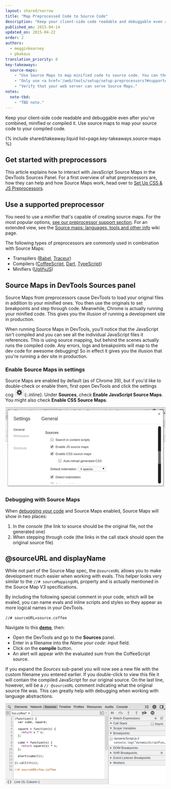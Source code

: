 ```yaml
---
layout: shared/narrow
title: "Map Preprocessed Code to Source Code"
description: "Keep your client-side code readable and debuggable even after you've combined, minified or compiled it."
published_on: 2015-04-14
updated_on: 2015-04-22
order: 2
authors:
  - megginkearney
  - pbakaus
translation_priority: 0
key-takeaways:
  source-maps:
    - "Use Source Maps to map minified code to source code. You can then read and debug compiled code in its original source."
    - "Only use <a href='/web/tools/setup/setup-preprocessors?#supported-preprocessors'>preprocessors capable of producing Source Maps</a>."
    - "Verify that your web server can serve Source Maps."
notes:
  note-tbd:
    - "TBD note."
---
```


<p class="intro">
  Keep your client-side code readable and debuggable even after you've combined, minified or compiled it. Use source maps to map your source code to your compiled code.
</p>



{% include shared/takeaway.liquid list=page.key-takeaways.source-maps %}

## Get started with preprocessors

This article explains how to interact with JavaScript Source Maps in the DevTools Sources Panel. For a first overview of what preprocessors are, how they can help and how Source Maps work, head over to [Set Up CSS & JS Preprocessors](/web/tools/setup/setup-preprocessors?#debugging-and-editing-preprocessed-content).

## Use a supported preprocessor

You need to use a minifier that's capable of creating source maps. For the most popular options, [see our preprocessor support section](/web/tools/setup/setup-preprocessors?#supported-preprocessors). For an extended view, see the [Source maps: languages, tools and other info](https://github.com/ryanseddon/source-map/wiki/Source-maps:-languages,-tools-and-other-info) wiki page.

The following types of preprocessors are commonly used in combination with Source Maps:

* Transpilers ([Babel](https://babeljs.io/), [Traceur](https://github.com/google/traceur-compiler/wiki/Getting-Started))
* Compilers ([CoffeeScript](http://coffeescript.org), [Dart](https://www.dartlang.org), [TypeScript](http://www.typescriptlang.org/))
* Minifiers ([UglifyJS](https://github.com/mishoo/UglifyJS))

## Source Maps in DevTools Sources panel

Source Maps from preprocessors cause DevTools to load your original files in addition to your minified ones. You then use the originals to set breakpoints and step through code. Meanwhile, Chrome is actually running your minified code. This gives you the illusion of running a development site in production.

When running Source Maps in DevTools, you'll notice that the JavaScript isn't compiled and you can see all the individual JavaScript files it references. This is using source mapping, but behind the scenes actually runs the compiled code. Any errors, logs and breakpoints will map to the dev code for awesome debugging! So in effect it gives you the illusion that you're running a dev site in production.

### Enable Source Maps in settings

Source Maps are enabled by default (as of Chrome 39), but if you'd like to double-check or enable them, first open DevTools and click the settings cog ![gear](imgs/gear.png){:.inline}. Under **Sources**, check **Enable JavaScript Source Maps**. You might also check **Enable CSS Source Maps**.

![Enable Source Maps](imgs/source-maps.jpg)

### Debugging with Source Maps

When [debugging your code](/web/tools/chrome-devtools/debug/breakpoints/step-code) and Source Maps enabled, Source Maps will show in two places:

1. In the console (the link to source should be the original file, not the generated one)
2. When stepping through code (the links in the call stack should open the original source file)

## @sourceURL and displayName

While not part of the Source Map spec, the `@sourceURL` allows you to make development much easier when working with evals. This helper looks very similar to the `//# sourceMappingURL` property and is actually mentioned in the Source Map V3 specifications.

By including the following special comment in your code, which will be evaled, you can name evals and inline scripts and styles so they appear as more logical names in your DevTools.

`//# sourceURL=source.coffee`

Navigate to this
**[demo](http://www.thecssninja.com/demo/source_mapping/compile.html)**, then:

* Open the DevTools and go to the **Sources** panel.
* Enter in a filename into the _Name your code:_ input field.
* Click on the **compile** button.
* An alert will appear with the evaluated sum from the CoffeeScript source.

If you expand the _Sources_ sub-panel you will now see a new file with the custom filename you entered earlier. If you double-click to view this file it will contain the compiled JavaScript for our original source. On the last line, however, will be a `// @sourceURL` comment indicating what the original source file was. This can greatly help with debugging when working with language abstractions.

![Working with sourceURL](imgs/coffeescript.jpg)


